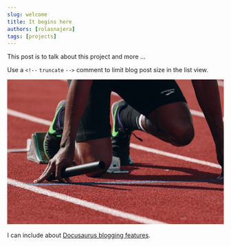 ```yaml
---
slug: welcome
title: It begins here 
authors: [rolasnajera]
tags: [projects]
---
```


This post is to talk about this project and more ... 

<!-- truncate -->

Use a `<!--` `truncate` `-->` comment to limit blog post size in the list view.

![Docusaurus Plushie](./start.jpg)

I can include about [Docusaurus blogging features](https://docusaurus.io/docs/api/plugins/@docusaurus/plugin-content-blog).

